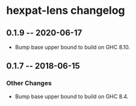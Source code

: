 # hexpat-lens changelog

## 0.1.9 -- 2020-06-17

- Bump base upper bound to build on GHC 8.10.

## 0.1.7 -- 2018-06-15

### Other Changes

- Bump base upper bound to build on GHC 8.4.
